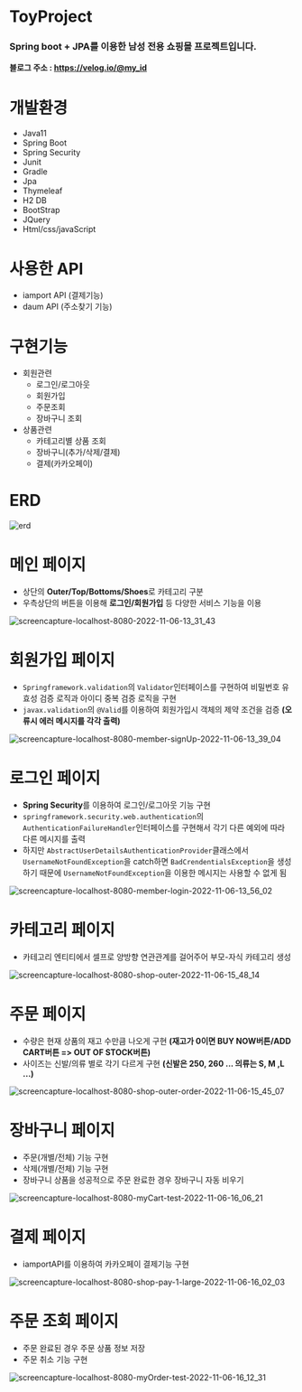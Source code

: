 # ToyProject
### Spring boot + JPA를 이용한 남성 전용 쇼핑몰 프로젝트입니다.

**블로그 주소 : https://velog.io/@my_id**

# 개발환경

- Java11
- Spring Boot
- Spring Security
- Junit
- Gradle
- Jpa
- Thymeleaf
- H2 DB
- BootStrap
- JQuery
- Html/css/javaScript

# 사용한 API
- iamport API (결제기능)
- daum API (주소찾기 기능)

# 구현기능
  - 회원관련
    - 로그인/로그아웃
    - 회원가입
    - 주문조회
    - 장바구니 조회
  - 상품관련
    - 카테고리별 상품 조회
    - 장바구니(추가/삭제/결제)
    - 결제(카카오페이)

# ERD
  ![erd](https://user-images.githubusercontent.com/83935410/200153989-30012277-6c1b-46b1-902b-e5ea6da20c27.png)
    
# 메인 페이지
  - 상단의 **Outer/Top/Bottoms/Shoes**로 카테고리 구분
  - 우측상단의 버튼을 이용해 **로그인/회원가입** 등 다양한 서비스 기능을 이용
  
  ![screencapture-localhost-8080-2022-11-06-13_31_43](https://user-images.githubusercontent.com/83935410/200154327-fcbb4de4-66db-4363-8f83-8eb2d14244b3.png)

# 회원가입 페이지
  - `Springframework.validation`의 `Validator`인터페이스를 구현하여 비밀번호 유효성 검증 로직과 아이디 중복 검증 로직을 구현
  - `javax.validation`의 `@Valid`를 이용하여 회원가입시 객체의 제약 조건을 검증 **(오류시 에러 메시지를 각각 출력)**
  
  ![screencapture-localhost-8080-member-signUp-2022-11-06-13_39_04](https://user-images.githubusercontent.com/83935410/200154532-3d273e13-5cff-435b-8aef-ef73c7ce4471.png)
  
# 로그인 페이지
  - **Spring Security**를 이용하여 로그인/로그아웃 기능 구현
  - `springframework.security.web.authentication`의 `AuthenticationFailureHandler`인터페이스를 구현해서 각기 다른 예외에 따라 다른 메시지를 출력
  - 하지만 `AbstractUserDetailsAuthenticationProvider`클래스에서 `UsernameNotFoundException`을 catch하면 `BadCrendentialsException`을 생성하기 때문에 `UsernameNotFoundException`을 이용한 메시지는 사용할 수 없게 됨
  
  
  ![screencapture-localhost-8080-member-login-2022-11-06-13_56_02](https://user-images.githubusercontent.com/83935410/200154933-9608937a-9ad0-4a62-917e-a74800953849.png)
  
# 카테고리 페이지
  - 카테고리 엔티티에서 셀프로 양방향 연관관계를 걸어주어 부모-자식 카테고리 생성

  ![screencapture-localhost-8080-shop-outer-2022-11-06-15_48_14](https://user-images.githubusercontent.com/83935410/200158126-dd88b5bc-86ef-4b79-b05d-8c8acd57adb9.png)
  
# 주문 페이지
  - 수량은 현재 상품의 재고 수만큼 나오게 구현 **(재고가 0이면 BUY NOW버튼/ADD CART버튼 => OUT OF STOCK버튼)**
  - 사이즈는 신발/의류 별로 각기 다르게 구현 **(신발은 250, 260 ... 의류는 S, M ,L ...)**

  ![screencapture-localhost-8080-shop-outer-order-2022-11-06-15_45_07](https://user-images.githubusercontent.com/83935410/200158046-ad4849e5-440b-4db3-b31c-dffcf22de113.png)
  
# 장바구니 페이지
  - 주문(개별/전체) 기능 구현
  - 삭제(개별/전체) 기능 구현
  - 장바구니 상품을 성공적으로 주문 완료한 경우 장바구니 자동 비우기

  ![screencapture-localhost-8080-myCart-test-2022-11-06-16_06_21](https://user-images.githubusercontent.com/83935410/200158669-5bcb384b-970f-4c3f-9e72-ee8449cd42e2.png)
  
# 결제 페이지
  - iamportAPI를 이용하여 카카오페이 결제기능 구현
  
  ![screencapture-localhost-8080-shop-pay-1-large-2022-11-06-16_02_03](https://user-images.githubusercontent.com/83935410/200158573-b2d517ab-48ba-4ca6-8096-4e658ae6cd79.png)
  
# 주문 조회 페이지
  - 주문 완료된 경우 주문 상품 정보 저장
  - 주문 취소 기능 구현

  ![screencapture-localhost-8080-myOrder-test-2022-11-06-16_12_31](https://user-images.githubusercontent.com/83935410/200158807-417599fa-ad39-45f0-bd5d-864ed2d1d42d.png)
